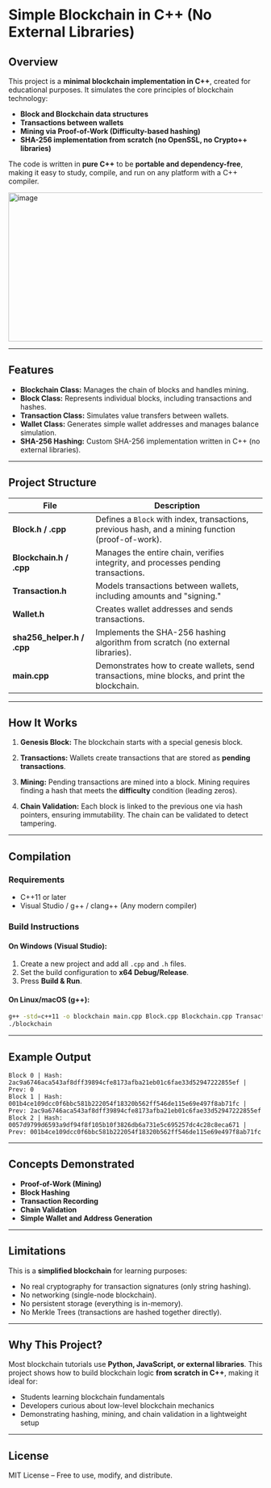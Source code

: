 # **Simple Blockchain in C++ (No External Libraries)**

## **Overview**

This project is a **minimal blockchain implementation in C++**, created for educational purposes.
It simulates the core principles of blockchain technology:

* **Block and Blockchain data structures**
* **Transactions between wallets**
* **Mining via Proof-of-Work (Difficulty-based hashing)**
* **SHA-256 implementation from scratch (no OpenSSL, no Crypto++ libraries)**

The code is written in **pure C++** to be **portable and dependency-free**, making it easy to study, compile, and run on any platform with a C++ compiler.

<img width="1048" height="295" alt="image" src="https://github.com/user-attachments/assets/a6dfede1-d8d6-4ccb-8b1a-9b3d8e70e877" />

---

## **Features**

*  **Blockchain Class:** Manages the chain of blocks and handles mining.
*  **Block Class:** Represents individual blocks, including transactions and hashes.
*  **Transaction Class:** Simulates value transfers between wallets.
*  **Wallet Class:** Generates simple wallet addresses and manages balance simulation.
*  **SHA-256 Hashing:** Custom SHA-256 implementation written in C++ (no external libraries).

---

## **Project Structure**

| File                        | Description                                                                                       |
| --------------------------- | ------------------------------------------------------------------------------------------------- |
| **Block.h / .cpp**          | Defines a `Block` with index, transactions, previous hash, and a mining function (proof-of-work). |
| **Blockchain.h / .cpp**     | Manages the entire chain, verifies integrity, and processes pending transactions.                 |
| **Transaction.h**    | Models transactions between wallets, including amounts and "signing."                             |
| **Wallet.h**         | Creates wallet addresses and sends transactions.                                                  |
| **sha256\_helper.h / .cpp** | Implements the SHA-256 hashing algorithm from scratch (no external libraries).                    |
| **main.cpp**                | Demonstrates how to create wallets, send transactions, mine blocks, and print the blockchain.     |

---

## **How It Works**

1. **Genesis Block:**
   The blockchain starts with a special genesis block.

2. **Transactions:**
   Wallets create transactions that are stored as **pending transactions**.

3. **Mining:**
   Pending transactions are mined into a block. Mining requires finding a hash that meets the **difficulty** condition (leading zeros).

4. **Chain Validation:**
   Each block is linked to the previous one via hash pointers, ensuring immutability. The chain can be validated to detect tampering.

---

## **Compilation**

### **Requirements**

* C++11 or later
* Visual Studio / g++ / clang++ (Any modern compiler)

### **Build Instructions**

#### **On Windows (Visual Studio):**

1. Create a new project and add all `.cpp` and `.h` files.
2. Set the build configuration to **x64 Debug/Release**.
3. Press **Build & Run**.

#### **On Linux/macOS (g++):**

```bash
g++ -std=c++11 -o blockchain main.cpp Block.cpp Blockchain.cpp Transaction.cpp Wallet.cpp sha256_helper.cpp
./blockchain
```

---

## **Example Output**

```
Block 0 | Hash: 2ac9a6746aca543af8dff39894cfe8173afba21eb01c6fae33d52947222855ef | Prev: 0
Block 1 | Hash: 001b4ce109dcc0f6bbc581b222054f18320b562ff546de115e69e497f8ab71fc | Prev: 2ac9a6746aca543af8dff39894cfe8173afba21eb01c6fae33d52947222855ef
Block 2 | Hash: 0057d9799d6593a9df94f8f105b10f3826db6a731e5c695257dc4c28c8eca671 | Prev: 001b4ce109dcc0f6bbc581b222054f18320b562ff546de115e69e497f8ab71fc
```

---

## **Concepts Demonstrated**

* **Proof-of-Work (Mining)**
* **Block Hashing**
* **Transaction Recording**
* **Chain Validation**
* **Simple Wallet and Address Generation**

---

## **Limitations**

This is a **simplified blockchain** for learning purposes:

* No real cryptography for transaction signatures (only string hashing).
* No networking (single-node blockchain).
* No persistent storage (everything is in-memory).
* No Merkle Trees (transactions are hashed together directly).

---

## **Why This Project?**

Most blockchain tutorials use **Python, JavaScript, or external libraries**.
This project shows how to build blockchain logic **from scratch in C++**, making it ideal for:

* Students learning blockchain fundamentals
* Developers curious about low-level blockchain mechanics
* Demonstrating hashing, mining, and chain validation in a lightweight setup

---

## **License**

MIT License – Free to use, modify, and distribute.
